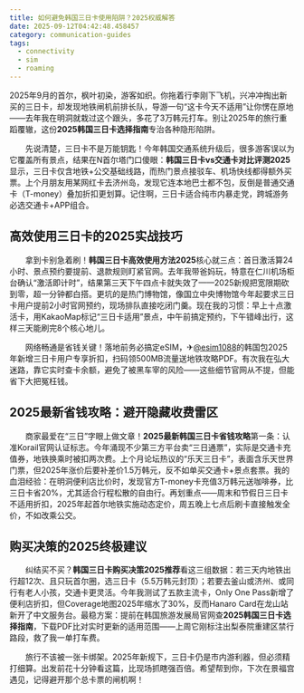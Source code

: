 ```yaml
---
title: 如何避免韩国三日卡使用陷阱？2025权威解答
date: 2025-09-12T04:42:48.458457
category: communication-guides
tags:
  - connectivity
  - sim
  - roaming
---
```


2025年9月的首尔，枫叶初染，游客如织。你拖着行李刚下飞机，兴冲冲掏出新买的三日卡，却发现地铁闸机前排长队，导游一句“这卡今天不适用”让你愣在原地——去年我在明洞就栽过这个跟头，多花了3万韩元打车。别让2025年的旅行重蹈覆辙，这份**2025韩国三日卡选择指南**专治各种隐形陷阱。

　　先说清楚，三日卡不是万能钥匙！今年韩国交通系统升级后，很多游客误以为它覆盖所有景点，结果在N首尔塔门口傻眼：**韩国三日卡vs交通卡对比评测2025**显示，三日卡仅含地铁+公交基础线路，而热门景点接驳车、机场快线都得额外买票。上个月朋友用某网红卡去济州岛，发现它连本地巴士都不包，反倒是普通交通卡（T-money）叠加折扣更划算。记住啊，三日卡适合纯市内暴走党，跨城游务必选交通卡+APP组合。

## 高效使用三日卡的2025实战技巧

　　拿到卡别急着刷！**韩国三日卡高效使用方法2025**核心就三点：首日激活算24小时、景点预约要提前、退款规则盯紧官网。去年我带爸妈玩，特意在仁川机场柜台确认“激活即计时”，结果第三天下午四点卡就失效了——2025新规把宽限期砍到零，超一分钟都白搭。更坑的是热门博物馆，像国立中央博物馆今年起要求三日卡用户提前2小时官网预约，现场排队直接吃闭门羹。现在我的习惯：早上十点激活卡，用KakaoMap标记“三日卡适用”景点，中午前搞定预约，下午错峰出行，这样三天能刷完8个核心地儿。

　　网络畅通是省钱关键！落地前务必搞定eSIM，✈[@esim1088](https://t.me/s/esim1088)的韩国包2025年新增三日卡用户专享折扣，扫码领500MB流量送地铁攻略PDF。有次我在弘大迷路，靠它实时查卡余额，避免了被黑车宰的风险——这些细节官网从不提，但能省下大把冤枉钱。

## 2025最新省钱攻略：避开隐藏收费雷区

　　商家最爱在“三日”字眼上做文章！**2025最新韩国三日卡省钱攻略**第一条：认准Korail官网认证标志。今年涌现不少第三方平台卖“三日通票”，实际是交通卡充值券，地铁换乘时被扣两次费。上个月论坛热议的“乐天三日卡”，表面含乐天世界门票，但2025年涨价后要补差价1.5万韩元，反不如单买交通卡+景点套票。我的血泪经验：在明洞便利店比价时，发现官方T-money卡充值3万韩元送咖啡券，比三日卡省20%，尤其适合行程松散的自由行。再划重点——周末和节假日三日卡不适用折扣，2025年起首尔地铁实施动态定价，周五晚上七点后刷卡直接触发全价，不如改乘公交。

## 购买决策的2025终极建议

　　纠结买不买？**韩国三日卡购买决策2025推荐**看这三组数据：若三天内地铁出行超12次、且只玩首尔圈，选三日卡（5.5万韩元封顶）；若要去釜山或济州、或同行有老人小孩，交通卡更灵活。今年我测试了五款主流卡，Only One Pass新增了便利店折扣，但Coverage地图2025年缩水了30%，反而Hanaro Card在龙山站新开了中文服务台。最稳方案：提前在韩国旅游发展局官网查**2025韩国三日卡选择指南**，下载PDF比对实时更新的适用范围——上周它刚标注出梨泰院重建区禁行路段，救了我一单打车费。

　　旅行不该被一张卡绑架。2025年新规下，三日卡仍是市内游利器，但必须精打细算。出发前花十分钟看这篇，比现场抓瞎强百倍。希望帮到你，下次在景福宫遇见，记得避开那个总卡票的闸机啊！